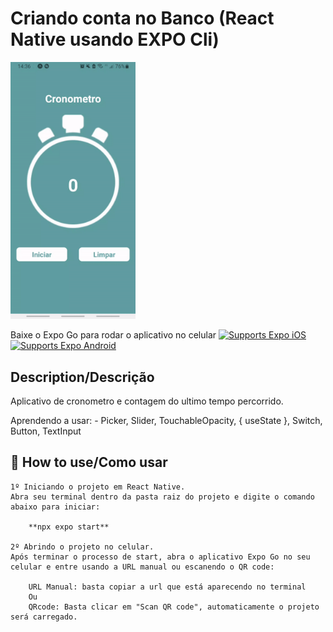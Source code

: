 # Criando conta no Banco (React Native usando EXPO Cli) 

<img src="src/cronometroApp.gif" width="200">

<p>
  <!-- iOS -->Baixe o Expo Go para rodar o aplicativo no celular
  <a href="https://itunes.apple.com/app/apple-store/id982107779">
    <img alt="Supports Expo iOS" longdesc="Supports Expo iOS" src="https://img.shields.io/badge/iOS-4630EB.svg?style=flat-square&logo=APPLE&labelColor=999999&logoColor=fff" />
  </a>
  <!-- Android -->
  <a href="https://play.google.com/store/apps/details?id=host.exp.exponent&referrer=blankexample">
    <img alt="Supports Expo Android" longdesc="Supports Expo Android" src="https://img.shields.io/badge/Android-4630EB.svg?style=flat-square&logo=ANDROID&labelColor=A4C639&logoColor=fff" />
  </a>
</p>


## Description/Descrição 
Aplicativo de cronometro e contagem do ultimo tempo percorrido.

Aprendendo a usar:
    - Picker, Slider, TouchableOpacity, { useState }, Switch, Button, TextInput


## 🚀 How to use/Como usar
    1º Iniciando o projeto em React Native.
    Abra seu terminal dentro da pasta raiz do projeto e digite o comando abaixo para iniciar:

        **npx expo start**
    
    2º Abrindo o projeto no celular.
    Após terminar o processo de start, abra o aplicativo Expo Go no seu celular e entre usando a URL manual ou escanendo o QR code:

        URL Manual: basta copiar a url que está aparecendo no terminal
        Ou
        QRcode: Basta clicar em "Scan QR code", automaticamente o projeto será carregado.
